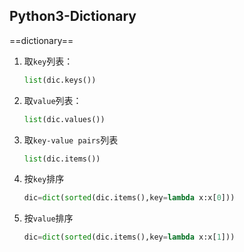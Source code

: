 ## Python3-Dictionary

==dictionary==

1. 取`key`列表：

   ```python
   list(dic.keys())
   ```

2. 取`value`列表：

   ```python
   list(dic.values())
   ```

3. 取`key-value pairs`列表

   ```python
   list(dic.items())
   ```

4. 按`key`排序

   ```python
   dic=dict(sorted(dic.items(),key=lambda x:x[0]))
   ```

5. 按`value`排序

   ```python
   dic=dict(sorted(dic.items(),key=lambda x:x[1]))
   ```

   